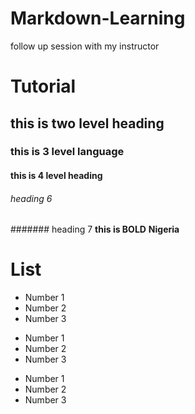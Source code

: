 # Markdown-Learning
follow up session with my instructor

# Tutorial
## this is two level heading
### this is 3 level language
#### this is 4 level heading

###### heading 6
####### heading 7
**this is BOLD**
__Nigeria__

# List
- Number 1
- Number 2
- Number 3

* Number 1
* Number 2
* Number 3

+ Number 1
+ Number 2
+ Number 3

